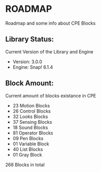 # ROADMAP

Roadmap and some info about CPE Blocks

## Library Status:
Current Version of the Library and Engine
- Version: 3.0.0
- Engine: Snap! 6.1.4

## Block Amount:
Current amount of blocks existance in CPE
- 23 Motion Blocks
- 26 Control Blocks
- 32 Looks Blocks
- 37 Sensing Blocks
- 18 Sound Blocks
- 81 Operator Blocks
- 09 Pen Blocks
- 01 Variable Block
- 40 List Blocks
- 01 Gray Block

268 Blocks in total
